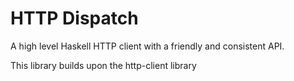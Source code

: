 # HTTP Dispatch

A high level Haskell HTTP client with a friendly and consistent API.

This library builds upon the http-client library
